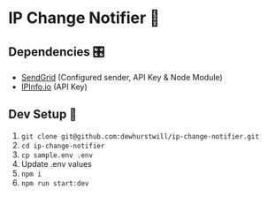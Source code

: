 # IP Change Notifier 📣

## Dependencies 🎛️

- [SendGrid](https://signup.sendgrid.com/) (Configured sender, API Key & Node Module)
- [IPInfo.io](https://ipinfo.io/signup) (API Key)

## Dev Setup 🚧

1. `git clone git@github.com:dewhurstwill/ip-change-notifier.git`
2. `cd ip-change-notifier`
3. `cp sample.env .env`
4. Update .env values
5. `npm i`
6. `npm run start:dev`
